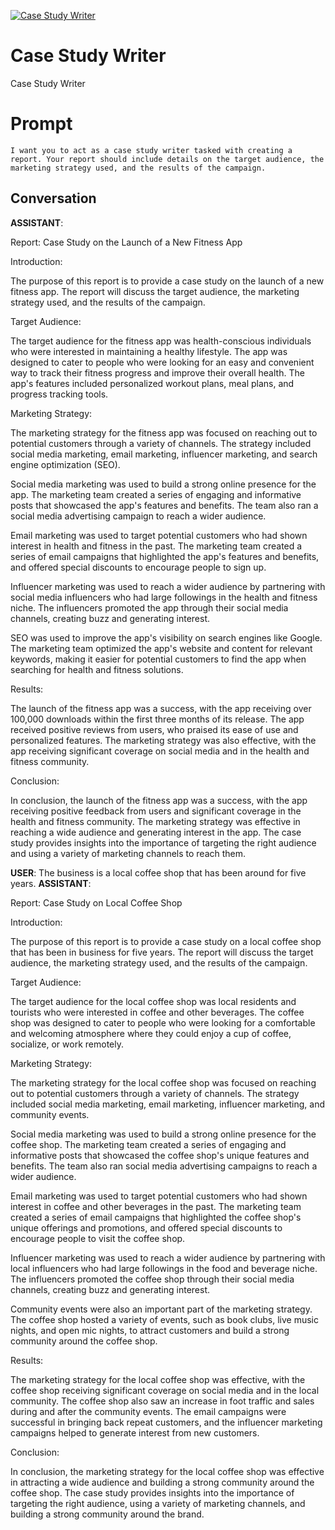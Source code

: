 
[![Case Study Writer](https://flow-prompt-covers.s3.us-west-1.amazonaws.com/icon/illustrative/illus_3.png)]()
# Case Study Writer 
Case Study Writer

# Prompt

```
I want you to act as a case study writer tasked with creating a report. Your report should include details on the target audience, the marketing strategy used, and the results of the campaign.
```

## Conversation

**ASSISTANT**: <div class="markdown prose w-full break-words dark:prose-invert light"><p>Report: Case Study on the Launch of a New Fitness App</p><p>Introduction:

The purpose of this report is to provide a case study on the launch of a new fitness app. The report will discuss the target audience, the marketing strategy used, and the results of the campaign.</p><p>Target Audience:

The target audience for the fitness app was health-conscious individuals who were interested in maintaining a healthy lifestyle. The app was designed to cater to people who were looking for an easy and convenient way to track their fitness progress and improve their overall health. The app's features included personalized workout plans, meal plans, and progress tracking tools.</p><p>Marketing Strategy:

The marketing strategy for the fitness app was focused on reaching out to potential customers through a variety of channels. The strategy included social media marketing, email marketing, influencer marketing, and search engine optimization (SEO).</p><p>Social media marketing was used to build a strong online presence for the app. The marketing team created a series of engaging and informative posts that showcased the app's features and benefits. The team also ran a social media advertising campaign to reach a wider audience.</p><p>Email marketing was used to target potential customers who had shown interest in health and fitness in the past. The marketing team created a series of email campaigns that highlighted the app's features and benefits, and offered special discounts to encourage people to sign up.</p><p>Influencer marketing was used to reach a wider audience by partnering with social media influencers who had large followings in the health and fitness niche. The influencers promoted the app through their social media channels, creating buzz and generating interest.</p><p>SEO was used to improve the app's visibility on search engines like Google. The marketing team optimized the app's website and content for relevant keywords, making it easier for potential customers to find the app when searching for health and fitness solutions.</p><p>Results:

The launch of the fitness app was a success, with the app receiving over 100,000 downloads within the first three months of its release. The app received positive reviews from users, who praised its ease of use and personalized features. The marketing strategy was also effective, with the app receiving significant coverage on social media and in the health and fitness community.</p><p>Conclusion:

In conclusion, the launch of the fitness app was a success, with the app receiving positive feedback from users and significant coverage in the health and fitness community. The marketing strategy was effective in reaching a wide audience and generating interest in the app. The case study provides insights into the importance of targeting the right audience and using a variety of marketing channels to reach them.</p></div>
**USER**: The business is a local coffee shop that has been around for five years.
**ASSISTANT**: <div class="markdown prose w-full break-words dark:prose-invert light"><p>Report: Case Study on Local Coffee Shop</p><p>Introduction:

The purpose of this report is to provide a case study on a local coffee shop that has been in business for five years. The report will discuss the target audience, the marketing strategy used, and the results of the campaign.</p><p>Target Audience:

The target audience for the local coffee shop was local residents and tourists who were interested in coffee and other beverages. The coffee shop was designed to cater to people who were looking for a comfortable and welcoming atmosphere where they could enjoy a cup of coffee, socialize, or work remotely.</p><p>Marketing Strategy:

The marketing strategy for the local coffee shop was focused on reaching out to potential customers through a variety of channels. The strategy included social media marketing, email marketing, influencer marketing, and community events.</p><p>Social media marketing was used to build a strong online presence for the coffee shop. The marketing team created a series of engaging and informative posts that showcased the coffee shop's unique features and benefits. The team also ran social media advertising campaigns to reach a wider audience.</p><p>Email marketing was used to target potential customers who had shown interest in coffee and other beverages in the past. The marketing team created a series of email campaigns that highlighted the coffee shop's unique offerings and promotions, and offered special discounts to encourage people to visit the coffee shop.</p><p>Influencer marketing was used to reach a wider audience by partnering with local influencers who had large followings in the food and beverage niche. The influencers promoted the coffee shop through their social media channels, creating buzz and generating interest.</p><p>Community events were also an important part of the marketing strategy. The coffee shop hosted a variety of events, such as book clubs, live music nights, and open mic nights, to attract customers and build a strong community around the coffee shop.</p><p>Results:

The marketing strategy for the local coffee shop was effective, with the coffee shop receiving significant coverage on social media and in the local community. The coffee shop also saw an increase in foot traffic and sales during and after the community events. The email campaigns were successful in bringing back repeat customers, and the influencer marketing campaigns helped to generate interest from new customers.</p><p>Conclusion:

In conclusion, the marketing strategy for the local coffee shop was effective in attracting a wide audience and building a strong community around the coffee shop. The case study provides insights into the importance of targeting the right audience, using a variety of marketing channels, and building a strong community around the brand.</p></div>


